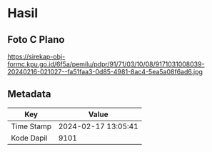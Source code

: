 # Hasil

## Foto C Plano

https://sirekap-obj-formc.kpu.go.id/6f5a/pemilu/pdpr/91/71/03/10/08/9171031008039-20240216-021027--fa51faa3-0d85-4981-8ac4-5ea5a08f6ad6.jpg


## Metadata

| Key        | Value               |
| ---------- | ------------------- |
| Time Stamp | 2024-02-17 13:05:41 |
| Kode Dapil | 9101                |



